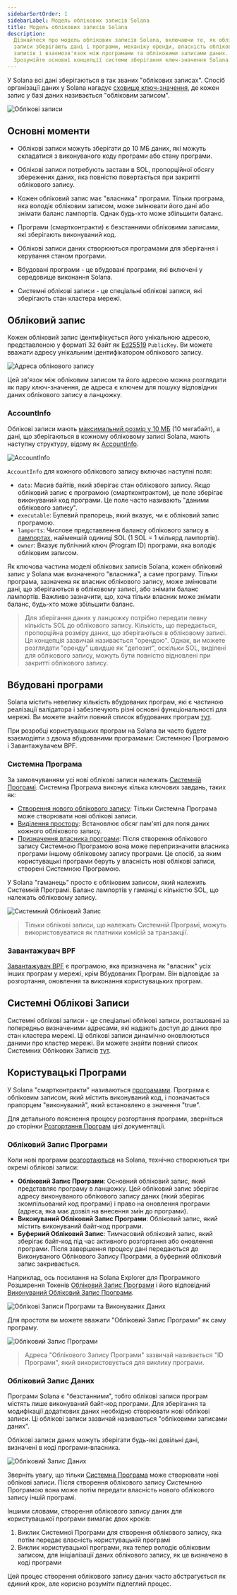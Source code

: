 ```yaml
---
sidebarSortOrder: 1
sidebarLabel: Модель облікових записів Solana
title: Модель облікових записів Solana
description:
  Дізнайтеся про модель облікових записів Solana, включаючи те, як облікові
  записи зберігають дані і програми, механіку оренди, власність облікових
  записів і взаємозв'язок між програмами та обліковими записами даних.
  Зрозумійте основні концепції системи зберігання ключ-значення Solana.
---
```


У Solana всі дані зберігаються в так званих "облікових записах". Спосіб
організації даних у Solana нагадує
[сховище ключ-значення](https://uk.wikipedia.org/wiki/%D0%91%D0%B0%D0%B7%D0%B0_%D0%B4%D0%B0%D0%BD%D0%B8%D1%85_%C2%AB%D0%BA%D0%BB%D1%8E%D1%87%E2%80%94%D0%B7%D0%BD%D0%B0%D1%87%D0%B5%D0%BD%D0%BD%D1%8F%C2%BB),
де кожен запис у базі даних називається "обліковим записом".

![Облікові записи](/assets/docs/core/accounts/accounts.svg)

## Основні моменти

- Облікові записи можуть зберігати до 10 МБ даних, які можуть складатися з
  виконуваного коду програми або стану програми.

- Облікові записи потребують застави в SOL, пропорційної обсягу збережених
  даних, яка повністю повертається при закритті облікового запису.

- Кожен обліковий запис має "власника" програми. Тільки програма, яка володіє
  обліковим записом, може змінювати його дані або знімати баланс лампортів.
  Однак будь-хто може збільшити баланс.

- Програми (смартконтракти) є безстанними обліковими записами, які зберігають
  виконуваний код.

- Облікові записи даних створюються програмами для зберігання і керування станом
  програми.

- Вбудовані програми - це вбудовані програми, які включені у середовище
  виконання Solana.

- Системні облікові записи - це спеціальні облікові записи, які зберігають стан
  кластера мережі.

## Обліковий запис

Кожен обліковий запис ідентифікується його унікальною адресою, представленою у
форматі 32 байт як [Ed25519](https://ed25519.cr.yp.to/) `PublicKey`. Ви можете
вважати адресу унікальним ідентифікатором облікового запису.

![Адреса облікового запису](/assets/docs/core/accounts/account-address.svg)

Цей зв'язок між обліковим записом та його адресою можна розглядати як пару
ключ-значення, де адреса є ключем для пошуку відповідних даних облікового запису
в ланцюжку.

### AccountInfo

Облікові записи мають
[максимальний розмір у 10 МБ](https://github.com/solana-labs/solana/blob/27eff8408b7223bb3c4ab70523f8a8dca3ca6645/sdk/program/src/system_instruction.rs#L85)
(10 мегабайт), а дані, що зберігаються в кожному обліковому записі Solana, мають
наступну структуру, відому як
[AccountInfo](https://github.com/solana-labs/solana/blob/27eff8408b7223bb3c4ab70523f8a8dca3ca6645/sdk/program/src/account_info.rs#L19).

![AccountInfo](/assets/docs/core/accounts/accountinfo.svg)

`AccountInfo` для кожного облікового запису включає наступні поля:

- `data`: Масив байтів, який зберігає стан облікового запису. Якщо обліковий
  запис є програмою (смартконтрактом), це поле зберігає виконуваний код
  програми. Це поле часто називають "даними облікового запису".
- `executable`: Булевий прапорець, який вказує, чи є обліковий запис програмою.
- `lamports`: Числове представлення балансу облікового запису в
  [лампортах](/docs/terminology.md#lamport), найменшій одиниці SOL (1 SOL = 1
  мільярд лампортів).
- `owner`: Вказує публічний ключ (Program ID) програми, яка володіє обліковим
  записом.

Як ключова частина моделі облікових записів Solana, кожен обліковий запис у
Solana має визначеного "власника", а саме програму. Тільки програма, зазначена
як власник облікового запису, може змінювати дані, що зберігаються в обліковому
записі, або знімати баланс лампортів. Важливо зазначити, що, хоча тільки власник
може знімати баланс, будь-хто може збільшити баланс.

> Для зберігання даних у ланцюжку потрібно передати певну кількість SOL до
> облікового запису. Кількість, що передається, пропорційна розміру даних, що
> зберігаються в обліковому записі. Ця концепція зазвичай називається "орендою".
> Однак, ви можете розглядати "оренду" швидше як "депозит", оскільки SOL,
> виділені для облікового запису, можуть бути повністю відновлені при закритті
> облікового запису.

## Вбудовані програми

Solana містить невелику кількість вбудованих програм, які є частиною реалізації
валідатора і забезпечують різні основні функціональності для мережі. Ви можете
знайти повний список вбудованих програм
[тут](https://docs.anza.xyz/runtime/programs).

При розробці користувацьких програм на Solana ви часто будете взаємодіяти з
двома вбудованими програмами: Системною Програмою і Завантажувачем BPF.

### Системна Програма

За замовчуванням усі нові облікові записи належать
[Системній Програмі](https://github.com/solana-labs/solana/tree/27eff8408b7223bb3c4ab70523f8a8dca3ca6645/programs/system/src).
Системна Програма виконує кілька ключових завдань, таких як:

- [Створення нового облікового запису](https://github.com/solana-labs/solana/blob/27eff8408b7223bb3c4ab70523f8a8dca3ca6645/programs/system/src/system_processor.rs#L145):
  Тільки Системна Програма може створювати нові облікові записи.
- [Виділення простору](https://github.com/solana-labs/solana/blob/27eff8408b7223bb3c4ab70523f8a8dca3ca6645/programs/system/src/system_processor.rs#L70):
  Встановлює обсяг пам'яті для поля даних кожного облікового запису.
- [Призначення власника програми](https://github.com/solana-labs/solana/blob/27eff8408b7223bb3c4ab70523f8a8dca3ca6645/programs/system/src/system_processor.rs#L112):
  Після створення облікового запису Системною Програмою вона може перепризначити
  власника програми іншому обліковому запису програми. Це спосіб, за яким
  користувацькі програми беруть у власність нові облікові записи, створені
  Системною Програмою.

У Solana "гаманець" просто є обліковим записом, який належить Системній
Програмі. Баланс лампортів у гаманці є кількістю SOL, що належать обліковому
запису.

![Системний Обліковий Запис](/assets/docs/core/accounts/system-account.svg)

> Тільки облікові записи, що належать Системній Програмі, можуть
> використовуватися як платники комісій за транзакції.

### Завантажувач BPF

[Завантажувач BPF](https://github.com/solana-labs/solana/tree/27eff8408b7223bb3c4ab70523f8a8dca3ca6645/programs/bpf_loader/src)
є програмою, яка призначена як "власник" усіх інших програм у мережі, крім
Вбудованих Програм. Він відповідає за розгортання, оновлення та виконання
користувацьких програм.

## Системні Облікові Записи

Системні облікові записи - це спеціальні облікові записи, розташовані за
попередньо визначеними адресами, які надають доступ до даних про стан кластера
мережі. Ці облікові записи динамічно оновлюються даними про кластер мережі. Ви
можете знайти повний список Системних Облікових Записів
[тут](https://docs.anza.xyz/runtime/sysvars).

## Користувацькі Програми

У Solana "смартконтракти" називаються [програмами](/docs/core/programs.md).
Програма є обліковим записом, який містить виконуваний код, і позначається
прапорцем "виконуваний", який встановлено в значення "true".

Для детального пояснення процесу розгортання програми, зверніться до сторінки
[Розгортання Програм](/docs/programs/deploying.md) цієї документації.

### Обліковий Запис Програми

Коли нові програми
[розгортаються](https://github.com/solana-labs/solana/blob/27eff8408b7223bb3c4ab70523f8a8dca3ca6645/programs/bpf_loader/src/lib.rs#L498)
на Solana, технічно створюються три окремі облікові записи:

- **Обліковий Запис Програми**: Основний обліковий запис, який представляє
  програму в ланцюжку. Цей обліковий запис зберігає адресу виконуваного
  облікового запису даних (який зберігає зкомпільований код програми) і право на
  оновлення програми (адреса, яка має дозвіл на внесення змін до програми).
- **Виконуваний Обліковий Запис Програми**: Обліковий запис, який містить
  виконуваний байт-код програми.
- **Буферний Обліковий Запис**: Тимчасовий обліковий запис, який зберігає
  байт-код під час активного розгортання або оновлення програми. Після
  завершення процесу дані передаються до Виконуваного Облікового Запису
  Програми, а буферний обліковий запис закривається.

Наприклад, ось посилання на Solana Explorer для Програмного Розширення Токенів
[Обліковий Запис Програми](https://explorer.solana.com/address/TokenzQdBNbLqP5VEhdkAS6EPFLC1PHnBqCXEpPxuEb)
і його відповідний
[Виконуваний Обліковий Запис Програми](https://explorer.solana.com/address/DoU57AYuPFu2QU514RktNPG22QhApEjnKxnBcu4BHDTY).

![Облікові Записи Програми та Виконуваних Даних](/assets/docs/core/accounts/program-account-expanded.svg)

Для простоти ви можете вважати "Обліковий Запис Програми" як саму програму.

![Обліковий Запис Програми](/assets/docs/core/accounts/program-account-simple.svg)

> Адреса "Облікового Запису Програми" зазвичай називається "ID Програми", який
> використовується для виклику програми.

### Обліковий Запис Даних

Програми Solana є "безстанними", тобто облікові записи програм містять лише
виконуваний байт-код програми. Для зберігання та модифікації додаткових даних
необхідно створювати нові облікові записи. Ці облікові записи зазвичай
називаються "обліковими записами даних".

Облікові записи даних можуть зберігати будь-які довільні дані, визначені в коді
програми-власника.

![Обліковий Запис Даних](/assets/docs/core/accounts/data-account.svg)

Зверніть увагу, що тільки
[Системна Програма](/docs/core/accounts.md#system-program) може створювати нові
облікові записи. Після створення облікового запису Системною Програмою вона може
потім передати власність нового облікового запису іншій програмі.

Іншими словами, створення облікового запису даних для користувацької програми
вимагає двох кроків:

1. Виклик Системної Програми для створення облікового запису, яка потім передає
   власність користувацькій програмі
2. Виклик користувацької програми, яка тепер володіє обліковим записом, для
   ініціалізації даних облікового запису, як це визначено в коді програми

Цей процес створення облікового запису даних часто абстрагується як єдиний крок,
але корисно розуміти підлеглий процес.
